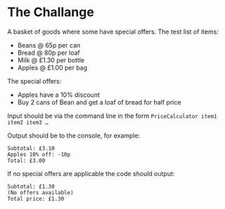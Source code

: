 # The Challange
A basket of goods where some have special offers. The test list of items:

- Beans @ 65p per can
- Bread @ 80p per loaf
- Milk @ £1.30 per bottle
- Apples @ £1.00 per bag

The special offers:
- Apples have a 10% discount
- Buy 2 cans of Bean and get a loaf of bread for half price

Input should be via the command line in the form
`PriceCalculator item1 item2 item3 …`

Output should be to the console, for example:
```
Subtotal: £3.10
Apples 10% off: -10p
Total: £3.00
```

If no special offers are applicable the code should output:
```
Subtotal: £1.30
(No offers available)
Total price: £1.30
```